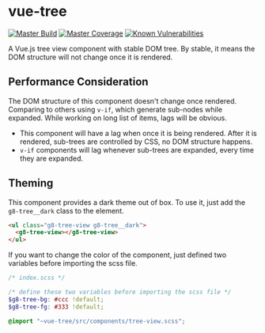 # vue-tree

[![Master Build](https://travis-ci.com/eidng8/vue-tree.svg?branch=master)](https://travis-ci.com/eidng8/vue-tree)
[![Master Coverage](https://coveralls.io/repos/github/eidng8/vue-tree/badge.svg?branch=master)](https://coveralls.io/github/eidng8/vue-tree?branch=master)
[![Known Vulnerabilities](https://snyk.io/test/github/eidng8/vue-tree/badge.svg?targetFile=package.json)](https://snyk.io/test/github/eidng8/vue-tree?targetFile=package.json)

A Vue.js tree view component with stable DOM tree. By stable, it means the
DOM structure will not change once it is rendered.


## Performance Consideration

The DOM structure of this component doesn't change once rendered.
Comparing to others using `v-if`, which generate sub-nodes while expanded.
While working on long list of items, lags will be obvious.

* This component will have a lag when once it is being rendered. After it is
rendered, sub-trees are controlled by CSS, no DOM structure happens.
* `v-if` components will lag whenever sub-trees are expanded, every time they
are expanded.


## Theming

This component provides a dark theme out of box. To use it, just add the
`g8-tree__dark` class to the element.

```html
<ul class="g8-tree-view g8-tree__dark">
  <g8-tree-view></g8-tree-view>
</ul>
```

If you want to change the color of the component, just defined two variables
before importing the scss file.

```scss
/* index.scss */

/* define these two variables before importing the scss file */
$g8-tree-bg: #ccc !default;
$g8-tree-fg: #333 !default;

@import "~vue-tree/src/components/tree-view.scss";
```
